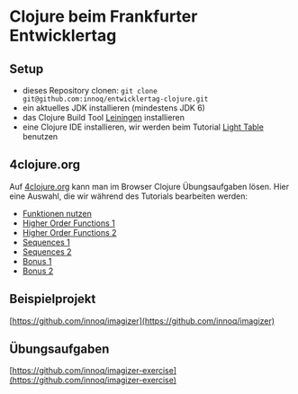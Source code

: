 # Clojure beim Frankfurter Entwicklertag

## Setup

* dieses Repository clonen: `git clone git@github.com:innoq/entwicklertag-clojure.git`
* ein aktuelles JDK installieren (mindestens JDK 6)
* das Clojure Build Tool [Leiningen](http://leiningen.org/#install) installieren
* eine Clojure IDE installieren, wir werden beim Tutorial [Light Table](http://lighttable.com/) benutzen

## 4clojure.org

Auf [4clojure.org](http://4clojure.org) kann man im Browser Clojure Übungsaufgaben lösen. Hier eine Auswahl, die wir während des Tutorials bearbeiten werden:

* [Funktionen nutzen](http://www.4clojure.com/problem/14)
* [Higher Order Functions 1](http://www.4clojure.com/problem/17)
* [Higher Order Functions 2](http://www.4clojure.com/problem/18)
* [Sequences 1](http://www.4clojure.com/problem/12)
* [Sequences 2](http://www.4clojure.com/problem/13)
* [Bonus 1](http://www.4clojure.com/problem/20)
* [Bonus 2](http://www.4clojure.com/problem/70)

## Beispielprojekt

[https://github.com/innoq/imagizer](https://github.com/innoq/imagizer)

## Übungsaufgaben

[https://github.com/innoq/imagizer-exercise](https://github.com/innoq/imagizer-exercise)